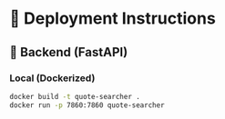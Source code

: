 # 🚀 Deployment Instructions

## 🐳 Backend (FastAPI)

### Local (Dockerized)
```bash
docker build -t quote-searcher .
docker run -p 7860:7860 quote-searcher